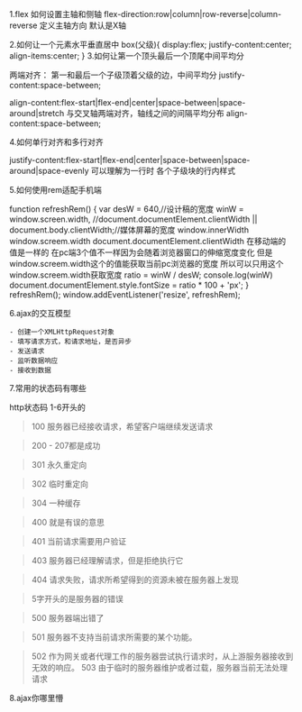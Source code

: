 1.flex 如何设置主轴和侧轴
flex-direction:row|column|row-reverse|column-reverse
    定义主轴方向 默认是X轴

2.如何让一个元素水平垂直居中
box(父级){
    display:flex;
    justify-content:center;
    align-items:center;
}
3.如何让第一个顶头最后一个顶尾中间平均分

两端对齐：
    第一和最后一个子级顶着父级的边，中间平均分
    justify-content:space-between;

 align-content:flex-start|flex-end|center|space-between|space-around|stretch
 与交叉轴两端对齐，轴线之间的间隔平均分布
    align-content:space-between;

4.如何单行对齐和多行对齐

justify-content:flex-start|flex-end|center|space-between|space-around|space-evenly
可以理解为一行时 各个子级块的行内样式

5.如何使用rem适配手机端

function refreshRem() {
        var desW = 640,//设计稿的宽度
            winW = window.screen.width, //document.documentElement.clientWidth || document.body.clientWidth;//媒体屏幕的宽度 window.innerWidth window.screem.width  document.documentElement.clientWidth 在移动端的值是一样的    在pc端3个值不一样因为会随着浏览器窗口的伸缩宽度变化 但是window.screem.width这个的值能获取当前pc浏览器的宽度  所以可以只用这个window.screem.width获取宽度
            ratio = winW / desW;
        console.log(winW)
        document.documentElement.style.fontSize = ratio * 100 + 'px';
    }
    refreshRem();
    window.addEventListener('resize', refreshRem);



6.ajax的交互模型

    - 创建一个XMLHttpRequest对象
    - 填写请求方式，和请求地址，是否异步
    - 发送请求
    - 监听数据响应
    - 接收到数据

7.常用的状态码有哪些

http状态码  1-6开头的

> 100 服务器已经接收请求，希望客户端继续发送请求

> 200 - 207都是成功

> 301 永久重定向

> 302 临时重定向

> 304 一种缓存

> 400 就是有误的意思

> 401 当前请求需要用户验证

> 403 服务器已经理解请求，但是拒绝执行它

> 404 请求失败，请求所希望得到的资源未被在服务器上发现

> 5字开头的是服务器的错误

> 500  服务器端出错了

> 501 服务器不支持当前请求所需要的某个功能。

> 502 作为网关或者代理工作的服务器尝试执行请求时，从上游服务器接收到无效的响应。
> 503 由于临时的服务器维护或者过载，服务器当前无法处理请求

8.ajax你哪里懵